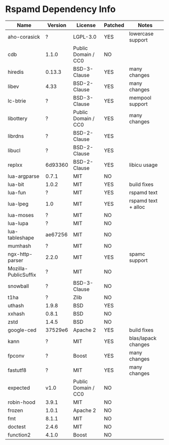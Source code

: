 # Rspamd Dependency Info

| Name          | Version | License             | Patched | Notes              |
| ---           |---------| ---                 | ---     | ---                |
| aho-corasick  | ?       | LGPL-3.0            | YES     | lowercase support  |
| cdb           | 1.1.0   | Public Domain / CC0 | NO      |                    |
| hiredis       | 0.13.3  | BSD-3-Clause        | YES     | many changes       |
| libev         | 4.33    | BSD-2-Clause        | YES     | many changes       |
| lc-btrie      | ?       | BSD-3-Clause        | YES     | mempool support    |
| libottery     | ?       | Public Domain / CC0 | YES     | many changes       |
| librdns       | ?       | BSD-2-Clause        | YES     |                    |
| libucl        | ?       | BSD-2-Clause        | YES     |                    |
| replxx        | 6d93360 | BSD-2-Clause       | YES     | libicu usage       |
| lua-argparse  | 0.7.1   | MIT                 | NO      |                    |
| lua-bit       | 1.0.2   | MIT                 | YES     | build fixes        |
| lua-fun       | ?       | MIT                 | YES     | rspamd text        |
| lua-lpeg      | 1.0     | MIT                 | YES     | rspamd text + alloc|
| lua-moses     | ?       | MIT                 | NO      |                    |
| lua-lupa      | ?       | MIT                 | NO      |                    |
| lua-tableshape | ae67256 | MIT                | NO      |                    |
| mumhash       | ?       | MIT                 | NO      |                    |
| ngx-http-parser | 2.2.0   | MIT                 | YES     | spamc support      |
| Mozilla-PublicSuffix | ?       | MIT                | NO      |                    |
| snowball      | ?       | BSD-3-Clause        | NO      |                    |
| t1ha          | ?       | Zlib                | NO      |                    |
| uthash        | 1.9.8   | BSD                 | YES     |                    |
| xxhash        | 0.8.1   | BSD                 | NO      |                    |
| zstd          | 1.4.5   | BSD                 | NO      |                    |
| google-ced    | 37529e6 | Apache 2            | YES     | build fixes        |
| kann          | ?       | MIT                 | YES     | blas/lapack changes|
| fpconv        | ?       | Boost               | YES     | many changes       |
| fastutf8      | ?       | MIT                 | YES     | many changes       |
| expected      | v1.0    | Public Domain / CC0 | NO      |                    |
| robin-hood    | 3.9.1   | MIT                 | NO      |                    |
| frozen        | 1.0.1   | Apache 2            | NO      |                    |
| fmt           | 8.1.1   | MIT                 | NO      |                    |
| doctest       | 2.4.6   | MIT                 | NO      |                    |
| function2     | 4.1.0   | Boost               | NO      |                    |

